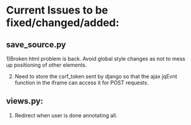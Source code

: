# Current Issues to be fixed/changed/added:

## save_source.py

1)Broken html problem is back. Avoid global style changes as not to mess up positioning of other elements.

2) Need to store the csrf_token sent by django so that the ajax jqEvnt function in the iframe can access it for POST requests.

## views.py:

1) Redirect when user is done annotating all.

